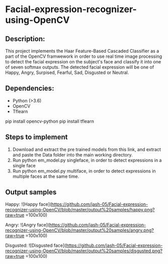 # Facial-expression-recognizer-using-OpenCV

## Description:

This project implements the Haar Feature-Based Cascaded Classifier as a part of the OpenCV framwework in order to use real time image processing to detect the facial expression on the subject's face and classify it into one of seven softmax outputs. The detected facial expression will be one of Happy, Angry, Surpised, Fearful, Sad, Disgusted or Neutral. 

## Dependencies:

* Python (>3.6)
* OpenCV
* Tflearn

pip install opencv-python
pip install tflearn

## Steps to implement

1. Download and extract the pre trained models from this link, and extract and paste the Data folder into the main working directory.
2. Run python em_model.py singleface, in order to detect expressions in a single face
3. Run python em_model.py multiface, in order to detect expressions in multiple faces at the same time. 

## Output samples

Happy:
![Happy face](https://github.com/jash-05/Facial-expression-recognizer-using-OpenCV/blob/master/output%20samples/happy.png?raw=true =100x100)

Angry:
![Angry face](https://github.com/jash-05/Facial-expression-recognizer-using-OpenCV/blob/master/output%20samples/angry.png?raw=true =100x100)

Disgusted:
![Disgusted face](https://github.com/jash-05/Facial-expression-recognizer-using-OpenCV/blob/master/output%20samples/disgusted.png?raw=true =100x100)
